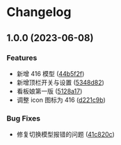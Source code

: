 # Changelog

## 1.0.0 (2023-06-08)
### Features
* 新增 416 模型 ([44b5f2f](https://github.com/terwer/siyuan-plugin-kanban-girl/commit/44b5f2fc6a675b07f8d434bfa793b586210af605))
* 新增顶栏开关与设置 ([5348d82](https://github.com/terwer/siyuan-plugin-kanban-girl/commit/5348d8295cb195b42ec07149d2c331b175cd830e))
* 看板娘第一版 ([5128a17](https://github.com/terwer/siyuan-plugin-kanban-girl/commit/5128a1731eb6a853dc389e94e34d67241f6123df))
* 调整 icon 图标为 416 ([d221c9b](https://github.com/terwer/siyuan-plugin-kanban-girl/commit/d221c9bba35303ec0a8724c5ff0e45d0f70a35b6))
### Bug Fixes
* 修复切换模型报错的问题 ([41c820c](https://github.com/terwer/siyuan-plugin-kanban-girl/commit/41c820c52942634a32761dda938ee6b488c23227))